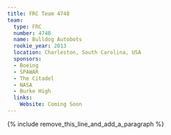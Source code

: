 ```yaml
---
title: FRC Team 4748
team:
  type: FRC
  number: 4748
  name: Bulldog Autobots
  rookie_year: 2013
  location: Charleston, South Carolina, USA
  sponsors:
  - Boeing
  - SPAWAR
  - The Citadel
  - NASA
  - Burke High
  links:
    Website: Coming Soon
---
```


{% include remove_this_line_and_add_a_paragraph %}